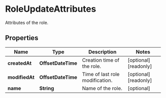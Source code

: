 

# RoleUpdateAttributes

Attributes of the role.
## Properties

Name | Type | Description | Notes
------------ | ------------- | ------------- | -------------
**createdAt** | **OffsetDateTime** | Creation time of the role. |  [optional] [readonly]
**modifiedAt** | **OffsetDateTime** | Time of last role modification. |  [optional] [readonly]
**name** | **String** | Name of the role. |  [optional]



